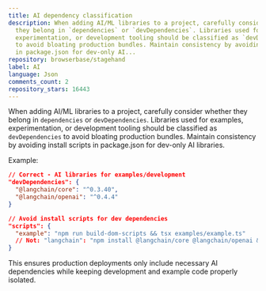 ```yaml
---
title: AI dependency classification
description: When adding AI/ML libraries to a project, carefully consider whether
  they belong in `dependencies` or `devDependencies`. Libraries used for examples,
  experimentation, or development tooling should be classified as `devDependencies`
  to avoid bloating production bundles. Maintain consistency by avoiding install scripts
  in package.json for dev-only AI...
repository: browserbase/stagehand
label: AI
language: Json
comments_count: 2
repository_stars: 16443
---
```


When adding AI/ML libraries to a project, carefully consider whether they belong in `dependencies` or `devDependencies`. Libraries used for examples, experimentation, or development tooling should be classified as `devDependencies` to avoid bloating production bundles. Maintain consistency by avoiding install scripts in package.json for dev-only AI libraries.

Example:
```json
// Correct - AI libraries for examples/development
"devDependencies": {
  "@langchain/core": "^0.3.40",
  "@langchain/openai": "^0.4.4"
}

// Avoid install scripts for dev dependencies
"scripts": {
  "example": "npm run build-dom-scripts && tsx examples/example.ts"
  // Not: "langchain": "npm install @langchain/core @langchain/openai && ..."
}
```

This ensures production deployments only include necessary AI dependencies while keeping development and example code properly isolated.